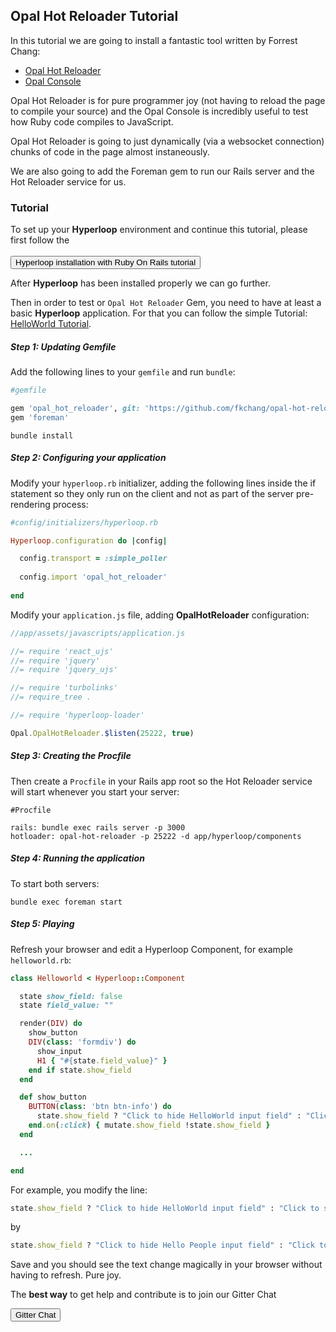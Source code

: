 ## <i class="flaticon-professor-teaching"></i> <span class="bigfirstletter">O</span>pal Hot Reloader Tutorial

In this tutorial we are going to install a fantastic tool written by Forrest Chang:

+ [Opal Hot Reloader](https://github.com/fkchang/opal-hot-reloader)
+ [Opal Console](https://github.com/fkchang/opal-console)

Opal Hot Reloader is for pure programmer joy (not having to reload the page to compile your source) and the Opal Console is incredibly useful to test how Ruby code compiles to JavaScript.

Opal Hot Reloader is going to just dynamically (via a websocket connection) chunks of code in the page almost instaneously.

We are also going to add the Foreman gem to run our Rails server and the Hot Reloader service for us.

### Tutorial

To set up your **Hyperloop** environment and continue this tutorial, please first follow the <br><br>
<button type="button" class="btn btn-primary btn-lg btn-hyperlooppink" onclick="location.href='/installation#rorsetup';">Hyperloop installation with Ruby On Rails tutorial</button>

After **Hyperloop** has been installed properly we can go further.

Then in order to test or `Opal Hot Reloader` Gem, you need to have at least a basic **Hyperloop** application. For that you can follow the simple Tutorial: [HelloWorld Tutorial](/tutorials/hyperlooprails/helloworld).

##### Step 1: Updating Gemfile

Add the following lines to your `gemfile` and run `bundle`:

```ruby
#gemfile

gem 'opal_hot_reloader', git: 'https://github.com/fkchang/opal-hot-reloader.git'
gem 'foreman'
```

`bundle install`

##### Step 2: Configuring your application

Modify your `hyperloop.rb` initializer, adding the following lines inside the if statement so they only run on the client and not as part of the server pre-rendering process:

```ruby
#config/initializers/hyperloop.rb

Hyperloop.configuration do |config|

  config.transport = :simple_poller
  
  config.import 'opal_hot_reloader'
 
end
```

Modify your `application.js` file, adding **OpalHotReloader** configuration:

```javascript
//app/assets/javascripts/application.js

//= require 'react_ujs'
//= require 'jquery'
//= require 'jquery_ujs'

//= require 'turbolinks'
//= require_tree .

//= require 'hyperloop-loader'

Opal.OpalHotReloader.$listen(25222, true)

```

##### Step 3: Creating the Procfile

Then create a `Procfile` in your Rails app root so the Hot Reloader service will start whenever you start your server:

```text
#Procfile

rails: bundle exec rails server -p 3000
hotloader: opal-hot-reloader -p 25222 -d app/hyperloop/components
```

##### Step 4: Running the application

To start both servers:

`bundle exec foreman start`


##### Step 5: Playing 

Refresh your browser and edit a Hyperloop Component, for example `helloworld.rb`:

```ruby
class Helloworld < Hyperloop::Component

  state show_field: false
  state field_value: ""

  render(DIV) do
    show_button
    DIV(class: 'formdiv') do
      show_input
      H1 { "#{state.field_value}" }
    end if state.show_field
  end

  def show_button
    BUTTON(class: 'btn btn-info') do
      state.show_field ? "Click to hide HelloWorld input field" : "Click to show HelloWorld input field"
    end.on(:click) { mutate.show_field !state.show_field }
  end

  ...

end
```

For example, you modify the line:

```ruby
state.show_field ? "Click to hide HelloWorld input field" : "Click to show HelloWorld input field"
```

by

```ruby
state.show_field ? "Click to hide Hello People input field" : "Click to show People input field"
```

Save and you should see the text change magically in your browser without having to refresh. Pure joy.  


<div>
  <p>The <strong>best way</strong> to get help and contribute is to join our Gitter Chat</p>
  <button type="button" class="btn btn-primary btn-lg btn-hyperloopgitter" onclick="location.href='https://gitter.im/ruby-hyperloop/chat';">Gitter Chat</button>
</div>